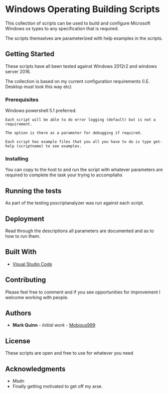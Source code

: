 # Windows Operating Building Scripts

This collection of scripts can be used to build and configure Microsoft Windows os types to any specification that is required.

The scripts themselves are parameterized with help examples in the scripts.

## Getting Started

These scripts have all been tested against Windows 2012r2 and windows server 2016.

The collection is based on my current configuration requirements (I.E. Desktop must look this way etc)

### Prerequisites

Windows powershell 5.1 preferred.

```
Each script will be able to do error logging (default) but is not a requirement. 

The option is there as a parameter for debugging if required.

Each script has example files that you all you have to do is type get-help (scriptname) to see examples.

```


### Installing

You can copy to the host to and run the script with whatever parameters are required to complete the task your trying to accompliahs

## Running the tests

As part of the testing psscriptanalyzer was run against each script.

## Deployment

Read through the descriptions all parameters are documented and as to how to run them.

## Built With

* [Visual Studio Code](https://code.visualstudio.com/)

## Contributing

Please feel free to comment and if you see opportunities for improvement I welcome working with people.

## Authors

* **Mark Quinn** - *Initial work* - [Mobious999](https://github.com/mobious999)

## License

These scripts are open and free to use for whatever you need

## Acknowledgments

* Msdn
* Finally getting motivated to get off my arse.

